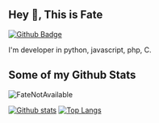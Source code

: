 ## Hey 👋, This is Fate
[![Github Badge](https://img.shields.io/badge/-FateNotAvailable-grey?style=flat&logo=github&logoColor=white&link=https://github.com/FateNotAvailable/)](https://www.github.com/FateNotAvailable/) <p align='left'>I'm developer in python, javascript, php, C.</p>
## Some of my Github Stats
<p align=left> <img src=https://komarev.com/ghpvc/?username=FateNotAvailable alt=FateNotAvailable /> </p>

[![Github stats](https://github-readme-stats.vercel.app/api?username=FateNotAvailable&show_icons=true&include_all_commits=true&theme=radical)](https://github.com/FateNotAvailable/github-readme-stats)
[![Top Langs](https://github-readme-stats.vercel.app/api/top-langs/?username=FateNotAvailable&layout=compact&theme=radical)](https://github.com/FateNotAvailable/github-readme-stats)
